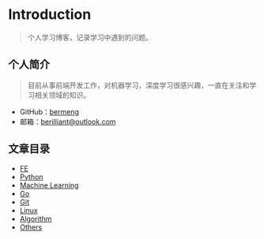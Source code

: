 # Introduction

> 个人学习博客，记录学习中遇到的问题。

## 个人简介

> 目前从事前端开发工作，对机器学习，深度学习很感兴趣，一直在关注和学习相关领域的知识。

- GitHub：[bermeng](https://github.com/bermeng)
- 邮箱：berilliant@outlook.com

## 文章目录

- [FE](f2e/README.md)
- [Python](python/README.md)
- [Machine Learning](machine-learning/README.md)
- [Go](go/README.md)
- [Git](git/README.md)
- [Linux](linux/README.md)
- [Algorithm](algorithm/README.md)
- [Others](others/README.md)
